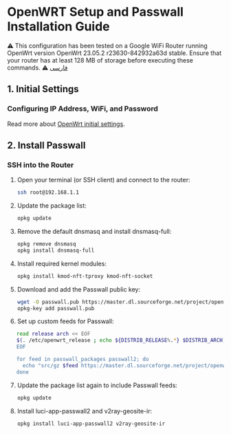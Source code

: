 # OpenWRT Setup and Passwall Installation Guide

⚠️ This configuration has been tested on a Google WiFi Router running OpenWrt version OpenWrt 23.05.2 r23630-842932a63d stable. Ensure that your router has at least 128 MB of storage before executing these commands. ⚠️
[فارسی](https://github.com/Ramtiiin/iran-ip/blob/main/README.fa.md)

## 1. Initial Settings

### Configuring IP Address, WiFi, and Password

Read more about [OpenWrt initial settings](https://github.com/Ramtiiin/Install-PassWall-OpenWrt/blob/main/Openwrt-initial-setting.md).

## 2. Install Passwall

### SSH into the Router

1. Open your terminal (or SSH client) and connect to the router:
   ```sh
   ssh root@192.168.1.1

2. Update the package list:
   ```sh
   opkg update

3. Remove the default dnsmasq and install dnsmasq-full:
   ```sh
   opkg remove dnsmasq
   opkg install dnsmasq-full

4. Install required kernel modules:
   ```sh
   opkg install kmod-nft-tproxy kmod-nft-socket
   
5. Download and add the Passwall public key:
   ```sh
   wget -O passwall.pub https://master.dl.sourceforge.net/project/openwrt-passwall-build/passwall.pub
   opkg-key add passwall.pub

6. Set up custom feeds for Passwall:
```sh
   read release arch << EOF
   $(. /etc/openwrt_release ; echo ${DISTRIB_RELEASE%.*} $DISTRIB_ARCH)
   EOF

   for feed in passwall_packages passwall2; do
     echo "src/gz $feed https://master.dl.sourceforge.net/project/openwrt-passwall-build/releases/packages-$release/$arch/$feed" >> /etc/opkg/customfeeds.conf
   done
```

7. Update the package list again to include Passwall feeds:
   ```sh
   opkg update

8. Install luci-app-passwall2 and v2ray-geosite-ir:
   ```sh
   opkg install luci-app-passwall2 v2ray-geosite-ir
   
